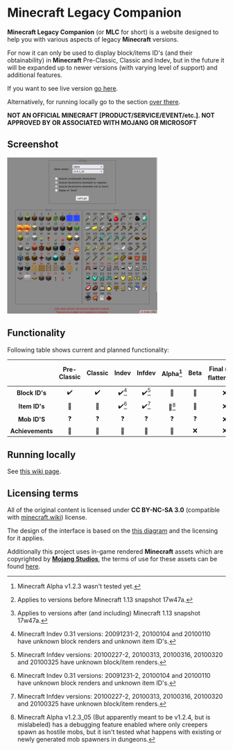 # Minecraft Legacy Companion

**Minecraft Legacy Companion** (or **MLC** for short) is a website designed to help you with various aspects of legacy **Minecraft** versions.

For now it can only be used to display block/items ID's (and their obtainability) in **Minecraft** Pre-Classic, Classic and Indev, but in the future it will be expanded up to newer versions (with varying level of support) and additional features.

If you want to see live version [go here](https://matriks404.github.io/mlc/).

Alternatively, for running locally go to the section [over there](#running-locally).

**NOT AN OFFICIAL MINECRAFT [PRODUCT/SERVICE/EVENT/etc.]. NOT APPROVED BY OR ASSOCIATED WITH MOJANG OR MICROSOFT**

## Screenshot

<img alt="Minecraft Legacy Companion in a nutshell" src="./screenshots/1.png" height="360" />

## Functionality

Following table shows current and planned functionality:

|                  | Pre-Classic | Classic | Indev | Infdev | Alpha[^1] | Beta | Final (pre-flattening[^2]) | Final (after-flattening[^3]) |
| :--------------: | :---------: | :-----: | :---: | :----: | :---: | :--: | :------------------------: | :--------------------------: |
|  **Block ID's**  |      ✔️      |    ✔️    | ✔️[^4] |   ✔️[^5]    |   🔨   |  🔨   |             ❌              |              ❌               |
|  **Item ID's**   |      🚫      |    🚫    | ✔️[^4] |   ✔️[^5]    |   🔨[^6]   |  🔨   |             ❌              |              ❌               |
|   **Mob ID'S**   |      ❓      |    ❓    |   ❓   |   ❓    |   ❓   |  ❓   |             ❌              |              ❌               |
| **Achievements** |      🚫      |    🚫    |   🚫   |   🚫    |   🚫   |  ❌   |             ❌              |              ❌               |

## Running locally

See [this wiki page](https://github.com/Matriks404/mlc/wiki/Running-locally).

## Licensing terms

All of the original content is licensed under **CC BY-NC-SA 3.0** (compatible with [minecraft.wiki](https://minecraft.wiki/w/Minecraft_Wiki:Copyrights)) license.

The design of the interface is based on the [this diagram](https://minecraft.wiki/images/archive/20110915061258%21DataValuesBeta.png?2d45e&format=original) and the licensing for it applies.

Additionally this project uses in-game rendered **Minecraft** assets which are copyrighted by **[Mojang Studios](https://mojang.com)**, the terms of use for these assets can be found [here](https://www.minecraft.net/en-us/usage-guidelines#terms-brand_guidelines).



[^1]: Minecraft Alpha v1.2.3 wasn't tested yet.

[^2]: Applies to versions before Minecraft 1.13 snapshot 17w47a.

[^3]: Applies to versions after (and including) Minecraft 1.13 snapshot 17w47a.

[^4]: Minecraft Indev 0.31 versions: 20091231-2, 20100104 and 20100110 have unknown block renders and unknown item ID's.

[^5]: Minecraft Infdev versions: 20100227-2, 20100313, 20100316, 20100320 and 20100325 have unknown block/item renders.

[^6]: Minecraft Alpha v1.2.3_05 (But apparently meant to be v1.2.4, but is mislabeled) has a debugging feature enabled where only creepers spawn as hostile mobs, but it isn't tested what happens with existing or newly generated mob spawners in dungeons.
